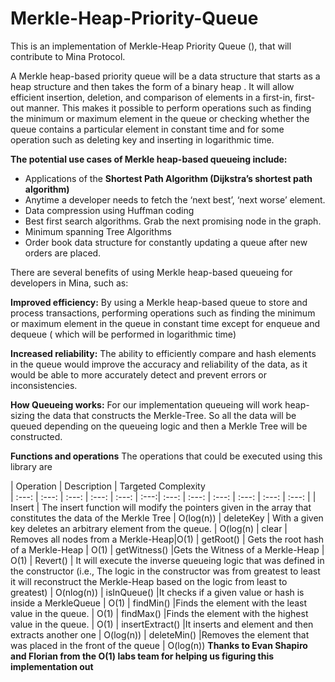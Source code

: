 # Merkle-Heap-Priority-Queue
This is an implementation of Merkle-Heap Priority Queue (), that will contribute to Mina Protocol.

A Merkle heap-based priority queue will be a data structure that starts as a heap structure and then takes the form of a binary heap . It will allow efficient insertion, deletion, and comparison of elements in a first-in, first-out manner. This makes it possible to perform operations such as finding the minimum or maximum element in the queue or checking whether the queue contains a particular element in constant time and for some operation such as deleting key and inserting in logarithmic time.

**The potential use cases of Merkle heap-based queueing include:**

- Applications of the **Shortest Path Algorithm (Dijkstra’s shortest path algorithm)**
- Anytime a developer needs to fetch the ‘next best’, ‘next worse’ element.
- Data compression using Huffman coding
- Best first search algorithms. Grab the next promising node in the graph.
- Minimum spanning Tree Algorithms
- Order book data structure for constantly updating a queue after new orders are placed.

There are several benefits of using Merkle heap-based queueing for developers in Mina, such as:

**Improved efficiency:** By using a Merkle heap-based queue to store and process transactions,  performing operations such as finding the minimum or maximum element in the queue in constant time except for enqueue and dequeue ( which will be performed in logarithmic time)

**Increased reliability:** The ability to efficiently compare and hash elements in the queue would improve the accuracy and reliability of the data, as it would be able to more accurately detect and prevent errors or inconsistencies. 

**How Queueing works:** For our implementation queueing will work heap-sizing the data that constructs the Merkle-Tree. So all the data will be queued depending on the queueing logic and then a Merkle Tree will be constructed. 

**Functions and operations** 
The operations that could be executed using this library are

| Operation | Description | Targeted Complexity  
| :---:   | :---: | :---: | :---:   | :---: | :---:| :---:   | :---:   | :---: | :---: | :---:   | :---: |
| Insert | The insert function will modify the pointers given in the array that constitutes the data of the Merkle Tree | O(log(n))
| deleteKey | With a given key deletes an arbitrary element from the queue.   | O(log(n)
| clear | Removes all nodes from a Merkle-Heap|O(1)
| getRoot() | Gets the root hash  of a Merkle-Heap  | O(1)
| getWitness() |Gets the Witness of a Merkle-Heap   | O(1)
| Revert() | It will execute the inverse queueing logic that was defined in the constructor (i.e., The logic in the constructor was from greatest to least it will reconstruct  the Merkle-Heap based on the logic from least to greatest)  | O(nlog(n))
| isInQueue() |It checks if a given value or hash is inside a MerkleQueue  | O(1)
| findMin() |Finds the element with the least value in the queue. | O(1)
| findMax() |Finds the element with the highest value in the queue. | O(1)
| insertExtract() |It inserts and element and then extracts another one  | O(log(n))
| deleteMin() |Removes the element that was placed in the front of the queue | O(log(n))
**Thanks to Evan Shapiro and Florian from the O(1) labs team for helping us figuring this implementation out** 